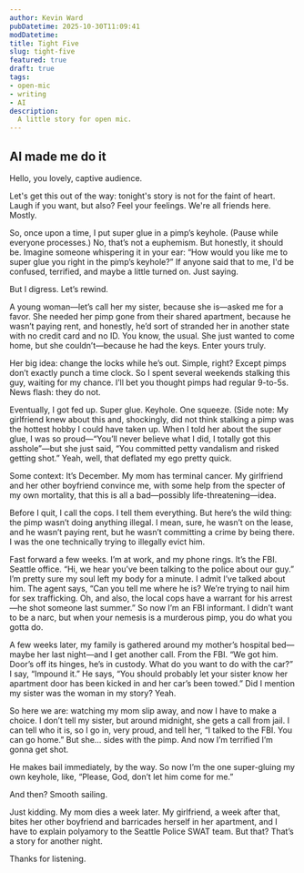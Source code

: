 ```yaml
---
author: Kevin Ward
pubDatetime: 2025-10-30T11:09:41
modDatetime:
title: Tight Five
slug: tight-five
featured: true
draft: true
tags:
- open-mic
- writing
- AI
description:
  A little story for open mic.
---
```


## AI made me do it

Hello, you lovely, captive audience.

Let's get this out of the way: tonight's story is not for the faint of heart. Laugh if you want, but also? Feel your feelings. We're all friends here. Mostly.

So, once upon a time, I put super glue in a pimp’s keyhole. (Pause while everyone processes.) No, that’s not a euphemism. But honestly, it should be. Imagine someone whispering it in your ear: “How would you like me to super glue you right in the pimp’s keyhole?” If anyone said that to me, I'd be confused, terrified, and maybe a little turned on. Just saying.

But I digress. Let’s rewind.

A young woman—let’s call her my sister, because she is—asked me for a favor. She needed her pimp gone from their shared apartment, because he wasn’t paying rent, and honestly, he’d sort of stranded her in another state with no credit card and no ID. You know, the usual. She just wanted to come home, but she couldn’t—because he had the keys. Enter yours truly.

Her big idea: change the locks while he’s out. Simple, right? Except pimps don’t exactly punch a time clock. So I spent several weekends stalking this guy, waiting for my chance. I’ll bet you thought pimps had regular 9-to-5s. News flash: they do not.

Eventually, I got fed up. Super glue. Keyhole. One squeeze. (Side note: My girlfriend knew about this and, shockingly, did not think stalking a pimp was the hottest hobby I could have taken up. When I told her about the super glue, I was so proud—“You’ll never believe what I did, I totally got this asshole”—but she just said, “You committed petty vandalism and risked getting shot.” Yeah, well, that deflated my ego pretty quick.

Some context: It’s December. My mom has terminal cancer. My girlfriend and her other boyfriend convince me, with some help from the specter of my own mortality, that this is all a bad—possibly life-threatening—idea.

Before I quit, I call the cops. I tell them everything. But here’s the wild thing: the pimp wasn’t doing anything illegal. I mean, sure, he wasn’t on the lease, and he wasn’t paying rent, but he wasn’t committing a crime by being there. I was the one technically trying to illegally evict him.

Fast forward a few weeks. I’m at work, and my phone rings. It’s the FBI. Seattle office. “Hi, we hear you’ve been talking to the police about our guy.” I’m pretty sure my soul left my body for a minute. I admit I’ve talked about him. The agent says, “Can you tell me where he is? We’re trying to nail him for sex trafficking. Oh, and also, the local cops have a warrant for his arrest—he shot someone last summer.” So now I’m an FBI informant. I didn’t want to be a narc, but when your nemesis is a murderous pimp, you do what you gotta do.

A few weeks later, my family is gathered around my mother’s hospital bed—maybe her last night—and I get another call. From the FBI. “We got him. Door’s off its hinges, he’s in custody. What do you want to do with the car?” I say, “Impound it.” He says, “You should probably let your sister know her apartment door has been kicked in and her car’s been towed.” Did I mention my sister was the woman in my story? Yeah.

So here we are: watching my mom slip away, and now I have to make a choice. I don’t tell my sister, but around midnight, she gets a call from jail. I can tell who it is, so I go in, very proud, and tell her, “I talked to the FBI. You can go home.” But she… sides with the pimp. And now I’m terrified I’m gonna get shot.

He makes bail immediately, by the way. So now I’m the one super-gluing my own keyhole, like, “Please, God, don’t let him come for me.”

And then? Smooth sailing.

Just kidding. My mom dies a week later. My girlfriend, a week after that, bites her other boyfriend and barricades herself in her apartment, and I have to explain polyamory to the Seattle Police SWAT team. But that? That’s a story for another night.

Thanks for listening.
